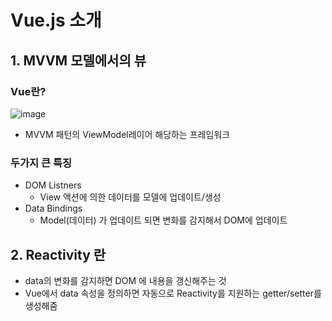 # Vue.js 소개

## 1. MVVM 모델에서의 뷰

### Vue란?

![image](https://user-images.githubusercontent.com/12469427/99178962-1bb12200-275c-11eb-9cc4-23934404543c.png)

- MVVM 패턴의 ViewModel레이어 해당하는 프레임워크

### 두가지 큰 특징

- DOM Listners
  - View 액션에 의한 데이터를 모델에 업데이트/생성
- Data Bindings
  - Model(데이터) 가 업데이트 되면 변화를 감지해서 DOM에 업데이트

## 2. Reactivity 란

- data의 변화를 감지하면 DOM 에 내용을 갱신해주는 것
- Vue에서 data 속성을 정의하면 자동으로 Reactivity를 지원하는 getter/setter를 생성해줌

